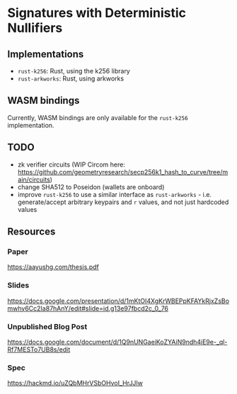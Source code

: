 # Signatures with Deterministic Nullifiers

## Implementations

- `rust-k256`: Rust, using the k256 library
- `rust-arkworks`: Rust, using arkworks

## WASM bindings

Currently, WASM bindings are only available for the `rust-k256` implementation.

## TODO

- zk verifier circuits (WIP Circom here: https://github.com/geometryresearch/secp256k1_hash_to_curve/tree/main/circuits)
- change SHA512 to Poseidon (wallets are onboard)
- improve `rust-k256` to use a similar interface as `rust-arkworks` - i.e.
  generate/accept arbitrary keypairs and `r` values, and not just hardcoded
  values

## Resources

### Paper

https://aayushg.com/thesis.pdf

### Slides

https://docs.google.com/presentation/d/1mKtOI4XgKrWBEPpKFAYkRjxZsBomwhy6Cc2Ia87hAnY/edit#slide=id.g13e97fbcd2c_0_76

### Unpublished Blog Post

https://docs.google.com/document/d/1Q9nUNGaeiKoZYAiN9ndh4iE9e-_ql-Rf7MESTo7UB8s/edit

### Spec

https://hackmd.io/uZQbMHrVSbOHvoI_HrJJlw
